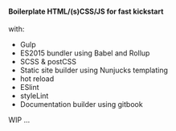 
####  Boilerplate HTML/(s)CSS/JS for fast kickstart

with: 

- Gulp
- ES2015 bundler using Babel and Rollup
- SCSS & postCSS
- Static site builder using Nunjucks templating
- hot reload
- ESlint
- styleLint
- Documentation builder using gitbook

WIP ... 
